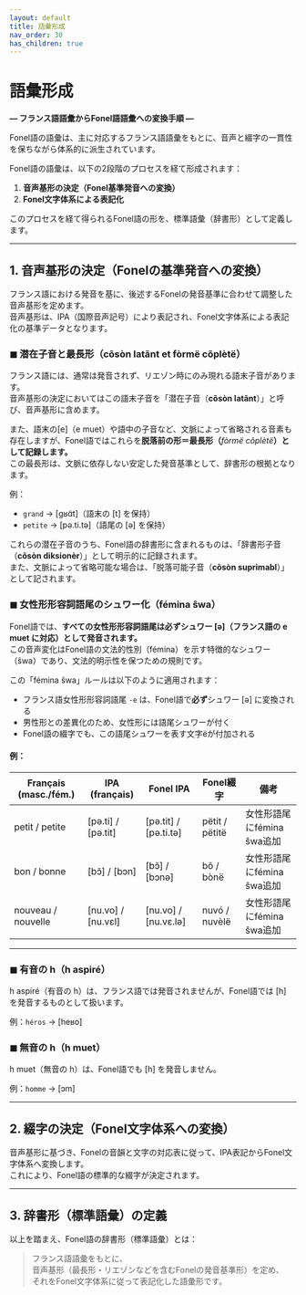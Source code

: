 ```yaml
---
layout: default
title: 語彙形成
nav_order: 30
has_children: true
---
```


# 語彙形成  
**— フランス語語彙からFonel語語彙への変換手順 —**

Fonel語の語彙は、主に対応するフランス語語彙をもとに、音声と綴字の一貫性を保ちながら体系的に派生されています。

Fonel語の語彙は、以下の2段階のプロセスを経て形成されます：

1. **音声基形の決定（Fonel基準発音への変換）**  
2. **Fonel文字体系による表記化**  

このプロセスを経て得られるFonel語の形を、標準語彙（辞書形）として定義します。

---

## 1. 音声基形の決定（Fonelの基準発音への変換）

フランス語における発音を基に、後述するFonelの発音基準に合わせて調整した音声基形を定めます。  
音声基形は、IPA（国際音声記号）により表記され、Fonel文字体系による表記化の基準データとなります。

### ◼ 潜在子音と最長形（cõsòn latãnt et fòrmë cõplètë）

フランス語には、通常は発音されず、リエゾン時にのみ現れる語末子音があります。  
音声基形の決定においてはこの語末子音を「潜在子音（**cõsòn latãnt**）」と呼び、音声基形に含めます。

また、語末の[e]（e muet）や語中の子音など、文脈によって省略される音素も存在しますが、Fonel語ではこれらを**脱落前の形＝最長形（**_fòrmë cõplètë_**）として記録します。**  
この最長形は、文脈に依存しない安定した発音基準として、辞書形の根拠となります。

例：  
- `grand` → [ɡʁɑ̃t]（語末の [t] を保持）  
- `petite` → [pə.ti.tə]（語尾の [ə] を保持）

これらの潜在子音のうち、Fonel語の辞書形に含まれるものは、「辞書形子音（**cõsòn diksionèr**）」として明示的に記録されます。  
また、文脈によって省略可能な場合は、「脱落可能子音（**cõsòn suprimabl**）」として記されます。

<!--

## 🔹「潜在子音」に対応するFonel語訳

| Français                | Sens                               | Fonel                |
|-------------------------|------------------------------------|----------------------|
| Consonnes potentielles  | 子音（発音される可能性あり）       | **cõsòn potãsiël**   |
| Consonnes sous-jacentes | 音韻的に存在するが発音されない子音 | **cõsòn su-jasãnt**  |
| Consonnes latentes      | 発音されないが条件により現れる子音 | **cõsòn latãnt**     |

「潜在子音」には：

✅ 厳密に使うなら：Consonnes sous-jacentes  
💬 説明的に優しく言うなら：Consonnes potentielles でもOK  
🔄 発音に焦点を当てるなら：Consonnes latentes

---

## 🔹「脱落許容子音」に対応するFonel語訳

| Français                          | Sens                     | Fonel                          |
|-----------------------------------|--------------------------|--------------------------------|
| Consonnes pouvant être supprimées | 削除されうる子音         | **cõsòn potãsiël etr suprimé** |
| Consonnes supprimables            | 同上（簡潔）             | **cõsòn suprimabl**            |
| Consonnes élidables               | 音声上省略されやすい子音 | **cõsòn elidabl**              |

「脱落許容子音」には：

✅ 音声学的に自然で簡潔に：Consonnes élidables  
📄 技術文書において汎用的に使いたいなら：Consonnes supprimables

---

 -->

### ◼ 女性形形容詞語尾のシュワー化（fémina ŝwa）

Fonel語では、**すべての女性形形容詞語尾は必ずシュワー [ə]（フランス語の e muet に対応）として発音されます。**  
この音声変化はFonel語の文法的性別（fémina）を示す特徴的なシュワー（ŝwa）であり、文法的明示性を保つための規則です。

この「fémina ŝwa」ルールは以下のように適用されます：

- フランス語女性形形容詞語尾 `-e` は、Fonel語で**必ず**シュワー [ə] に変換される  
- 男性形との差異化のため、女性形には語尾シュワーが付く  
- Fonel語の綴字でも、この語尾シュワーを表す文字ëが付加される

#### 例：

| Français (masc./fém.)  | IPA (français)       | Fonel IPA            | Fonel綴字      | 備考                       |
|------------------------|----------------------|----------------------|----------------|----------------------------|
| petit / petite         | [pə.ti] / [pə.tit]   | [pə.tit] / [pə.ti.tə] | pëtit / pëtitë  | 女性形語尾にfémina ŝwa追加 |
| bon / bonne            | [bɔ̃] / [bɔn]        | [bɔ̃] / [bɔnə]       | bõ / bònë      | 女性形語尾にfémina ŝwa追加 |
| nouveau / nouvelle     | [nu.vo] / [nu.vɛl]   | [nu.vo] / [nu.vɛ.lə] | nuvó / nuvèlë  | 女性形語尾にfémina ŝwa追加 |

---

### ◼ 有音の h（h aspiré）

h aspiré（有音の h）は、フランス語では発音されませんが、Fonel語では [h] を発音するものとして扱います。

例：`héros` → [heʁo]

### ◼ 無音の h（h muet）

h muet（無音の h）は、Fonel語でも [h] を発音しません。

例：`homme` → [ɔm]

---

## 2. 綴字の決定（Fonel文字体系への変換）

音声基形に基づき、Fonelの音韻と文字の対応表に従って、IPA表記からFonel文字体系へ変換します。  
これにより、Fonel語の標準的な綴字が決定されます。

---

## 3. 辞書形（標準語彙）の定義

以上を踏まえ、Fonel語の辞書形（標準語彙）とは：

> フランス語語彙をもとに、  
> 音声基形（最長形・リエゾンなどを含むFonelの発音基準形）を定め、  
> それをFonel文字体系に従って表記化した語彙形です。
